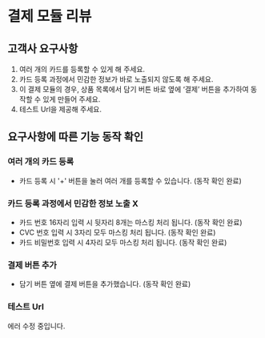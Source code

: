 # 결제 모듈 리뷰

## 고객사 요구사항
1. 여러 개의 카드를 등록할 수 있게 해 주세요.
2. 카드 등록 과정에서 민감한 정보가 바로 노출되지 않도록 해 주세요.
3. 이 결제 모듈의 경우, 상품 목록에서 담기 버튼 바로 옆에 ‘결제’ 버튼을 추가하여 동작할 수 있게 만들어 주세요.
4. 테스트 Url을 제공해 주세요.

## 요구사항에 따른 기능 동작 확인
### 여러 개의 카드 등록
- 카드 등록 시 '+' 버튼을 눌러 여러 개를 등록할 수 있습니다. (동작 확인 완료)
### 카드 등록 과정에서 민감한 정보 노출 X
- 카드 번호 16자리 입력 시 뒷자리 8개는 마스킹 처리 됩니다. (동작 확인 완료)
- CVC 번호 입력 시 3자리 모두 마스킹 처리 됩니다. (동작 확인 완료)
- 카드 비밀번호 입력 시 4자리 모두 마스킹 처리 됩니다. (동작 확인 완료)
### 결제 버튼 추가
- 담기 버튼 옆에 결제 버튼을 추가했습니다. (동작 확인 완료)
### 테스트 Url
에러 수정 중입니다.

